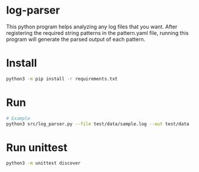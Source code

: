 # log-parser
This python program helps analyzing any log files that you want.
After registering the required string patterns in the pattern.yaml file,
running this program will generate the parsed output of each pattern.

# Install
```sh
python3 -m pip install -r requirements.txt
```

# Run

```sh
# Example
python3 src/log_parser.py --file test/data/sample.log --out test/data --verbose
```

# Run unittest
```sh
python3 -m unittest discover
```